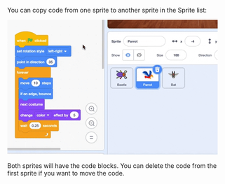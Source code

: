 
You can copy code from one sprite to another sprite in the Sprite list:

![Dragging code to another sprite](images/drag-parrot-code.gif)

Both sprites will have the code blocks. You can delete the code from the first sprite if you want to move the code.



